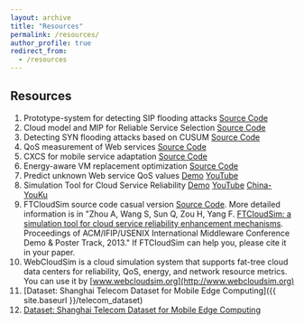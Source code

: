 ```yaml
---
layout: archive
title: "Resources"
permalink: /resources/
author_profile: true
redirect_from:
  - /resources
---
```


## Resources

1. Prototype-system for detecting SIP flooding attacks [Source Code](../files/Detection%20Tool%20for%20SIP%20flooding%20attacks.rar)
2. Cloud model and MIP for Reliable Service Selection [Source Code](../files/Reliable%20Service%20Selection.zip)
3. Detecting SYN flooding attacks based on CUSUM [Source Code](../files/Detection.rar)
4. QoS measurement of Web services [Source Code](../files/QoS%20mesure%20of%20Web%20service.rar)
5. CXCS for mobile service adaptation [Source Code](../files/XCSNew_Coevolution.zip)
6. Energy-aware VM replacement optimization [Source Code](../files/Energy-aware%20VM%20replacement%20scheme.zip)
7. Predict unknown Web service QoS values [Demo](../files/QoS-prediction.wmv) [YouTube](http://youtu.be/DD7K0yrTPJ4)
8. Simulation Tool for Cloud Service Reliability [Demo](../files/FTCloudSim.wmv) [YouTube](http://youtu.be/yMyz2gesywA) [China-YouKu](http://v.youku.com/v_show/id_XNzA3NDY3OTUy.html)
9. FTCloudSim source code casual version [Source Code](../files/FTCloudSim.zip). More detailed information is in "Zhou A, Wang S, Sun Q, Zou H, Yang F. [FTCloudSim: a simulation tool for cloud service reliability enhancement mechanisms](../files/FTCLOUDSIMdemo.pdf). Proceedings of ACM/IFIP/USENIX International Middleware Conference Demo & Poster Track, 2013." If FTCloudSim can help you, please cite it in your paper.
10. WebCloudSim is a cloud simulation system that supports fat-tree cloud data centers for reliability, QoS, energy, and network resource metrics. You can use it by [www.webcloudsim.org](http://www.webcloudsim.org)
11. [Dataset: Shanghai Telecom Dataset for Mobile Edge Computing]({{ site.baseurl }}/telecom_dataset)
12. <a href="{{ site.baseurl }}/telecom_dateset">Dataset: Shanghai Telecom Dataset for Mobile Edge Computing</a>